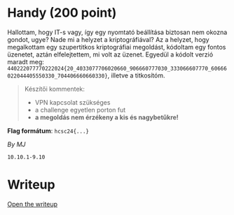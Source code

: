 # Handy (200 point)
Hallottam, hogy IT-s vagy, így egy nyomtató beállítása biztosan nem okozna gondot, ugye? Nade mi a helyzet a kriptográfiával? Az a helyzet, hogy megalkottam egy szupertitkos kriptográfiai megoldást, kódoltam egy fontos üzenetet, aztán elfelejtettem, mi volt az üzenet. Egyedül a kódolt verzió maradt meg: `440222077770222024{20_4033077706020660_906660777030_333066607770_60666022044405550330_704406660660330}`, illetve a titkosítóm.

> Készítői kommentek:
> - VPN kapcsolat szükséges
> - a challenge egyetlen porton fut
> - **a megoldás nem érzékeny a kis és nagybetűkre!**

**Flag formátum**: `hcsc24{...}`

*By MJ*

`10.10.1-9.10`

# Writeup
[Open the writeup](WRITEUP.md)